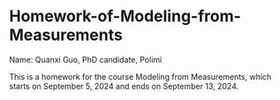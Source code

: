 # Homework-of-Modeling-from-Measurements
Name: Quanxi Guo, PhD candidate, Polimi

This is a homework for the course Modeling from Measurements, which starts on September 5, 2024 and ends on September 13, 2024.
